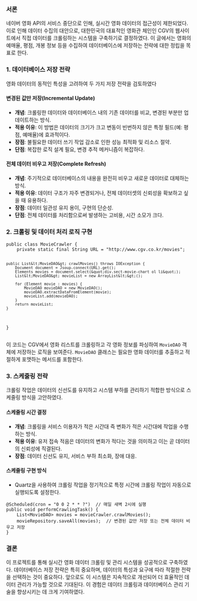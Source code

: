 <h3 id="서론">서론</h3>
<p>네이버 영화 API의 서비스 중단으로 인해, 실시간 영화 데이터의 접근성이 제한되었다. 이로 인해 데이터 수집의 대안으로, 대한민국의 대표적인 영화관 체인인 CGV의 웹사이트에서 직접 데이터를 크롤링하는 시스템을 구축하기로 결정하였다. 이 글에서는 영화의 예매율, 평점, 개봉 정보 등을 수집하여 데이터베이스에 저장하는 전략에 대한 정립을 목표로 한다.</p>
<h3 id="1-데이터베이스-저장-전략">1. 데이터베이스 저장 전략</h3>
<p>영화 데이터의 동적인 특성을 고려하여 두 가지 저장 전략을 검토하였다</p>
<h4 id="변경된-값만-저장incremental-update">변경된 값만 저장(Incremental Update)</h4>
<ul>
<li><strong>개념</strong>: 크롤링한 데이터와 데이터베이스 내의 기존 데이터를 비교, 변경된 부분만 업데이트하는 방식.</li>
<li><strong>적용 이유</strong>: 이 방법은 데이터의 크기가 크고 변동이 빈번하지 않은 특정 필드(예: 평점, 예매율)에 효과적이다.</li>
<li><strong>장점</strong>: 불필요한 데이터 쓰기 작업 감소로 인한 성능 최적화 및 리소스 절약.</li>
<li><strong>단점</strong>: 복잡한 로직 설계 필요, 변경 추적 메커니즘이 복잡하다.</li>
</ul>
<h4 id="전체-데이터-비우고-저장complete-refresh">전체 데이터 비우고 저장(Complete Refresh)</h4>
<ul>
<li><strong>개념</strong>: 주기적으로 데이터베이스의 내용을 완전히 비우고 새로운 데이터로 대체하는 방식.</li>
<li><strong>적용 이유</strong>: 데이터 구조가 자주 변경되거나, 전체 데이터셋의 신뢰성을 확보하고 싶을 때 유용하다.</li>
<li><strong>장점</strong>: 데이터 일관성 유지 용이, 구현의 단순성.</li>
<li><strong>단점</strong>: 전체 데이터를 처리함으로써 발생하는 고비용, 시간 소모가 크다.</li>
</ul>
<h3 id="2-크롤링-및-데이터-처리-로직-구현">2. 크롤링 및 데이터 처리 로직 구현</h3>
<pre><code class="language-java">public class MovieCrawler {
    private static final String URL = &quot;http://www.cgv.co.kr/movies&quot;;

    public List&lt;MovieDAO&gt; crawlMovies() throws IOException {
        Document document = Jsoup.connect(URL).get();
        Elements movies = document.select(&quot;div.sect-movie-chart ol li&quot;);
        List&lt;MovieDAO&gt; movieList = new ArrayList&lt;&gt;();

        for (Element movie : movies) {
            MovieDAO movieDAO = new MovieDAO();
            movieDAO.extractDataFromElement(movie);
            movieList.add(movieDAO);
        }
        return movieList;
    }
}</code></pre>
<p>이 코드는 CGV에서 영화 리스트를 크롤링하고 각 영화 정보를 파싱하여 <code>MovieDAO</code> 객체에 저장하는 로직을 보여준다. <code>MovieDAO</code> 클래스는 필요한 영화 데이터를 추출하고 적절하게 포맷하는 메서드를 포함한다.</p>
<h3 id="3-스케줄링-전략">3. 스케줄링 전략</h3>
<p>크롤링 작업은 데이터의 신선도를 유지하고 시스템 부하를 관리하기 적합한 방식으로 스케줄링 방식을 고안하였다. </p>
<h4 id="스케줄링-시간-결정">스케줄링 시간 결정</h4>
<ul>
<li><strong>개념</strong>: 크롤링을 서비스 이용자가 적은 시간대 즉 변화가 적은 시간대에 작업을 수행하는 방식.</li>
<li><strong>적용 이유</strong>: 유저 접속 적음은 데이터의 변화가 적다는 것을 의미하고 이는 곧 데이터의 신뢰성에 직결된다.</li>
<li><strong>장점</strong>: 데이터 신선도 유지, 서비스 부하 최소화, 장애 대응.</li>
</ul>
<h4 id="스케줄링-구현-방식">스케줄링 구현 방식</h4>
<ul>
<li>Quartz을 사용하여 크롤링 작업을 정기적으로 특정 시간에 크롤링 작업이 자동으로 실행되도록 설정한다.</li>
</ul>
<pre><code class="language-java">@Scheduled(cron = &quot;0 0 2 * * ?&quot;)  // 매일 새벽 2시에 실행
public void performCrawlingTask() {
    List&lt;MovieDAO&gt; movies = movieCrawler.crawlMovies();
    movieRepository.saveAll(movies);  // 변경된 값만 저장 또는 전체 데이터 비우고 저장
}</code></pre>
<h3 id="결론">결론</h3>
<p>이 프로젝트를 통해 실시간 영화 데이터 크롤링 및 관리 시스템을 성공적으로 구축하였다. 데이터베이스 저장 전략은 특히 중요하며, 데이터의 특성과 요구에 따라 적절한 전략을 선택하는 것이 중요하다. 앞으로도 이 시스템은 지속적으로 개선되어 더 효율적인 데이터 관리가 가능할 것으로 기대된다. 이 경험은 데이터 크롤링과 데이터베이스 관리 기술을 향상시키는 데 크게 기여하였다.</p>